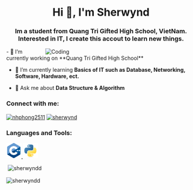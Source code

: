 <h1 align="center">Hi 👋, I'm Sherwynd</h1>
<h3 align="center">Im a student from Quang Tri Gifted High School, VietNam. Interested in IT, I create this accout to learn new things.</h3>
<image align = "right" alt = "Coding" width = "400" src = "https://gifdb.com/images/high/cat-smashes-computer-error-dhuuf3glwmz3oe72.webp">
- 🔭 I’m currently working on **Quang Tri Gifted High School**

- 🌱 I’m currently learning **Basics of IT such as Database, Networking, Software, Hardware, ect.**

- 💬 Ask me about **Data Structure & Algorithm**

<h3 align="left">Connect with me:</h3>
<p align="left">
<a href="https://fb.com/nhphong2511" target="blank"><img align="center" src="https://raw.githubusercontent.com/rahuldkjain/github-profile-readme-generator/master/src/images/icons/Social/facebook.svg" alt="nhphong2511" height="30" width="40" /></a>
<a href="https://codeforces.com/profile/sherwynd" target="blank"><img align="center" src="https://raw.githubusercontent.com/rahuldkjain/github-profile-readme-generator/master/src/images/icons/Social/codeforces.svg" alt="sherwynd" height="30" width="40" /></a>
</p>

<h3 align="left">Languages and Tools:</h3>
<p align="left"> <a href="https://www.w3schools.com/cpp/" target="_blank" rel="noreferrer"> <img src="https://raw.githubusercontent.com/devicons/devicon/master/icons/cplusplus/cplusplus-original.svg" alt="cplusplus" width="40" height="40"/> </a> <a href="https://www.python.org" target="_blank" rel="noreferrer"> <img src="https://raw.githubusercontent.com/devicons/devicon/master/icons/python/python-original.svg" alt="python" width="40" height="40"/> </a> </p>

<p>&nbsp;<img align="center" src="https://github-readme-stats.vercel.app/api?username=sherwyndd&show_icons=true&locale=en" alt="sherwyndd" /></p>

<p><img align="center" src="https://github-readme-streak-stats.herokuapp.com/?user=sherwyndd&" alt="sherwyndd" /></p>
